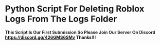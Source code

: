 # Python Script For Deleting Roblox Logs From The Logs Folder

**This Script Is Our First Submission So Please Join Our Server On Discord https://discord.gg/426GMS6SMv Thanks!!!**
